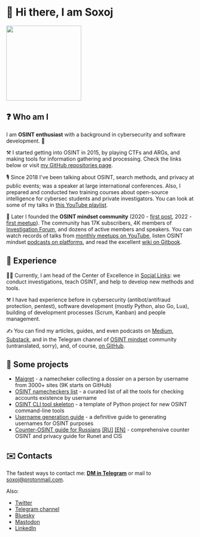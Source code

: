 # 👋 Hi there, I am Soxoj

<img src="https://avatars.githubusercontent.com/u/31013580" height="200">

## ❓ Who am I

I am **OSINT enthusiast** with a background in cybersecurity and software development. 🔐 

⚒️ I started getting into OSINT in 2015, by playing CTFs and ARGs, and making tools for information gathering and processing. Check the links below or visit [my GitHub repositories page](https://github.com/soxoj?tab=repositories).

🎙️ Since 2018 I've been talking about OSINT, search methods, and privacy at public events; was a speaker at large international conferences. Also, I prepared and conducted two training courses about open-source intelligence for cybersec students and private investigators. You can look at some of my talks in [this YouTube playlist](https://www.youtube.com/playlist?list=PLskYWMG4mV-6osVePbwJa2Tp2Bc2EUI1p).

🎥 Later I founded the **OSINT mindset community** (2020 - [first post](https://t.me/osint_mindset/5), 2022 - [first meetup](https://t.me/osint_mindset/94)). The community has 17K subscribers, 4K members of [Investigation Forum](https://t.me/+GMxoDCvLO0k0MWRi), and dozens of active members and speakers. You can watch records of talks from [monthly meetups on YouTube](https://www.youtube.com/playlist?list=PLskYWMG4mV-7A2tKggMryk18tbwC7jLhX), listen OSINT mindset [podcasts on platforms](https://osint-mindset.mave.digital/), and read the excellent [wiki on Gitbook](https://osint-mindset.gitbook.io).

## 💼 Experience

🕵🏽 Currently, I am head of the Center of Excellence in [Social Links](https://sociallinks.io/): we conduct investigations, teach OSINT, and help to develop new methods and tools.

⚒️ I have had experience before in cybersecurity (antibot/antifraud protection, pentest), software development (mostly Python, also Go, Lua), building of development processes (Scrum, Kanban) and people management.

✍️ You can find my articles, guides, and even podcasts on [Medium](https://soxoj.medium.com/), [Substack](https://soxoj.substack.com/), and in the Telegram channel of [OSINT mindset](https://t.me/osint_mindset) community (untranslated, sorry), and, of course, [on GitHub](https://github.com/soxoj).

## 🚧 Some projects

- [Maigret](https://github.com/soxoj/maigret) - a namecheker collecting a dossier on a person by username from 3000+ sites (9K starts on GitHub)
- [OSINT namecheckers list](https://github.com/soxoj/osint-namecheckers-list) - a curated list of all the tools for checking accounts existence by username
- [OSINT CLI tool skeleton](https://github.com/soxoj/osint-cli-tool-skeleton) - a template of Python project for new OSINT command-line tools
- [Username generation guide](https://github.com/soxoj/username-generation-guide) - a definitive guide to generating usernames for OSINT purposes
- [Counter-OSINT guide for Russians](https://github.com/soxoj/counter-osint-guide-ru) [[RU]](https://github.com/soxoj/counter-osint-guide-ru) [[EN]](https://github.com/soxoj/counter-osint-guide-en) - comprehensive counter OSINT and privacy guide for Runet and CIS

## ✉️ Contacts

The fastest ways to contact me: **[DM in Telegram](https://t.me/soxoj)** or mail to <a href="mailto:soxoj@protonmail.com">soxoj@protonmail.com</a>.

Also:
- [Twitter](https://twitter.com/Sox0j)
- [Telegram channel](https://t.me/soxoj_insides)
- [Bluesky](https://bsky.app/profile/soxoj.bsky.social)
- [Mastodon](https://infosec.exchange/@soxoj)
- [LinkedIn](https://ln.soxoj.com/)

